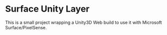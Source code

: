 Surface Unity Layer
===================
This is a small project wrapping a Unity3D Web build to use it with Microsoft Surface/PixelSense.

